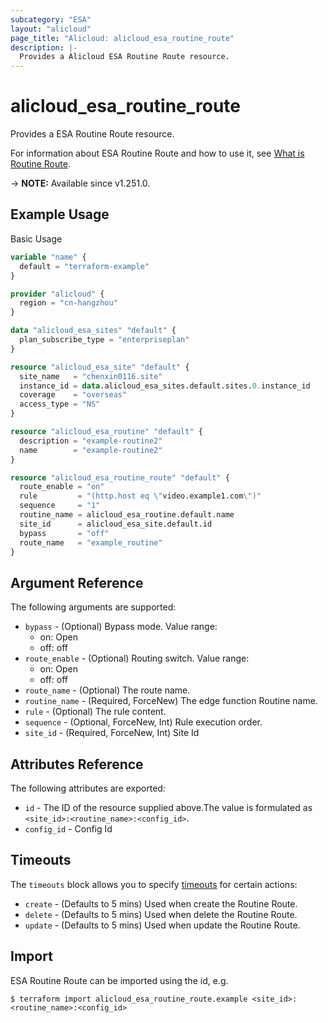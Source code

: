 ```yaml
---
subcategory: "ESA"
layout: "alicloud"
page_title: "Alicloud: alicloud_esa_routine_route"
description: |-
  Provides a Alicloud ESA Routine Route resource.
---
```


# alicloud_esa_routine_route

Provides a ESA Routine Route resource.



For information about ESA Routine Route and how to use it, see [What is Routine Route](https://next.api.alibabacloud.com/document/ESA/2024-09-10/CreateRoutineRoute).

-> **NOTE:** Available since v1.251.0.

## Example Usage

Basic Usage

```terraform
variable "name" {
  default = "terraform-example"
}

provider "alicloud" {
  region = "cn-hangzhou"
}

data "alicloud_esa_sites" "default" {
  plan_subscribe_type = "enterpriseplan"
}

resource "alicloud_esa_site" "default" {
  site_name   = "chenxin0116.site"
  instance_id = data.alicloud_esa_sites.default.sites.0.instance_id
  coverage    = "overseas"
  access_type = "NS"
}

resource "alicloud_esa_routine" "default" {
  description = "example-routine2"
  name        = "example-routine2"
}

resource "alicloud_esa_routine_route" "default" {
  route_enable = "on"
  rule         = "(http.host eq \"video.example1.com\")"
  sequence     = "1"
  routine_name = alicloud_esa_routine.default.name
  site_id      = alicloud_esa_site.default.id
  bypass       = "off"
  route_name   = "example_routine"
}
```

## Argument Reference

The following arguments are supported:
* `bypass` - (Optional) Bypass mode. Value range:
  - on: Open
  - off: off
* `route_enable` - (Optional) Routing switch. Value range:
  - on: Open
  - off: off
* `route_name` - (Optional) The route name.
* `routine_name` - (Required, ForceNew) The edge function Routine name.
* `rule` - (Optional) The rule content.
* `sequence` - (Optional, ForceNew, Int) Rule execution order.
* `site_id` - (Required, ForceNew, Int) Site Id

## Attributes Reference

The following attributes are exported:
* `id` - The ID of the resource supplied above.The value is formulated as `<site_id>:<routine_name>:<config_id>`.
* `config_id` - Config Id

## Timeouts

The `timeouts` block allows you to specify [timeouts](https://developer.hashicorp.com/terraform/language/resources/syntax#operation-timeouts) for certain actions:
* `create` - (Defaults to 5 mins) Used when create the Routine Route.
* `delete` - (Defaults to 5 mins) Used when delete the Routine Route.
* `update` - (Defaults to 5 mins) Used when update the Routine Route.

## Import

ESA Routine Route can be imported using the id, e.g.

```shell
$ terraform import alicloud_esa_routine_route.example <site_id>:<routine_name>:<config_id>
```